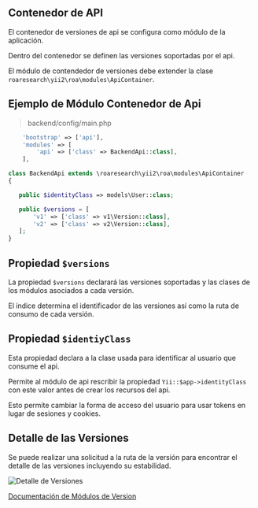 Contenedor de API
-----------------

El contenedor de versiones de api se configura como módulo de la aplicación.

Dentro del contenedor se definen las versiones soportadas por el api.

El módulo de contendedor de versiones debe extender la clase
`roaresearch\yii2\roa\modules\ApiContainer`.

Ejemplo de Módulo Contenedor de Api
-----------------------------------

> backend/config/main.php
```php
    'bootstrap' => ['api'],
    'modules' => [
        'api' => ['class' => BackendApi::class],
    ],
```

```php
class BackendApi extends \roaresearch\yii2\roa\modules\ApiContainer
{

   public $identityClass => models\User::class;

   public $versions = [
       'v1' => ['class' => v1\Version::class],
       'v2' => ['class' => v2\Version::class],
   ];
}
```

Propiedad `$versions`
---------------------

La propiedad `$versions` declarará las versiones soportadas y las clases de
los módulos asociados a cada versión.

El índice determina el identificador de las versiones así como la ruta de
consumo de cada versión.

Propiedad `$identiyClass`
-------------------------

Esta propiedad declara a la clase usada para identificar al usuario que consume
el api.

Permite al módulo de api rescribir la propiedad `Yii::$app->identityClass` con
este valor antes de crear los recursos del api.

Esto permite cambiar la forma de acceso del usuario para usar tokens en lugar de
sesiones y cookies.

Detalle de las Versiones
------------------------

Se puede realizar una solicitud a la ruta de la versión para encontrar el detalle
de las versiones incluyendo su estabilidad.

![Detalle de Versiones](../versions-detail.png)

[Documentación de Módulos de Version](api-version.md)
